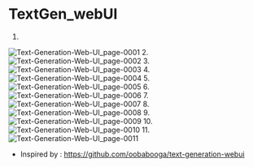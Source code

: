 # TextGen_webUI

1.
![Text-Generation-Web-UI_page-0001](https://github.com/Rakib-data-scientist/TextGen_webUI/assets/137823730/fc1e6b5c-edf0-4f31-a065-7580c265503c)
2.
![Text-Generation-Web-UI_page-0002](https://github.com/Rakib-data-scientist/TextGen_webUI/assets/137823730/bf1c9530-5ab8-4aa5-8ae0-14376126e223)
3.
![Text-Generation-Web-UI_page-0003](https://github.com/Rakib-data-scientist/TextGen_webUI/assets/137823730/1cba2b09-ca70-48d5-bbc1-8b65ab3373d3)
4.
![Text-Generation-Web-UI_page-0004](https://github.com/Rakib-data-scientist/TextGen_webUI/assets/137823730/b070b7ef-f20c-4671-8d88-971ff6afb686)
5.
![Text-Generation-Web-UI_page-0005](https://github.com/Rakib-data-scientist/TextGen_webUI/assets/137823730/48c791ff-d9f5-4777-ad56-533541230b4c)
6.
![Text-Generation-Web-UI_page-0006](https://github.com/Rakib-data-scientist/TextGen_webUI/assets/137823730/cdcfeb16-975c-42a8-85aa-b2dcbec2afb1)
7.
![Text-Generation-Web-UI_page-0007](https://github.com/Rakib-data-scientist/TextGen_webUI/assets/137823730/9823a01c-c2ed-47f0-9066-7e6a0fbb0ff8)
8.
![Text-Generation-Web-UI_page-0008](https://github.com/Rakib-data-scientist/TextGen_webUI/assets/137823730/599e6be2-de29-4612-a590-ac1673f4457d)
9.
![Text-Generation-Web-UI_page-0009](https://github.com/Rakib-data-scientist/TextGen_webUI/assets/137823730/92cf7c51-85f1-4ad8-aa77-bc813a54fca4)
10.
![Text-Generation-Web-UI_page-0010](https://github.com/Rakib-data-scientist/TextGen_webUI/assets/137823730/e69c7155-675c-4c5d-a752-f7eb1b828e2b)
11.
![Text-Generation-Web-UI_page-0011](https://github.com/Rakib-data-scientist/TextGen_webUI/assets/137823730/85ec05f8-c523-4961-bb35-48fd85d16474)


* Inspired by : https://github.com/oobabooga/text-generation-webui

